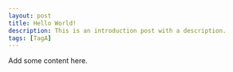 ```yaml
---
layout: post
title: Hello World!
description: This is an introduction post with a description.
tags: [TagA]
---
```

Add some content here.